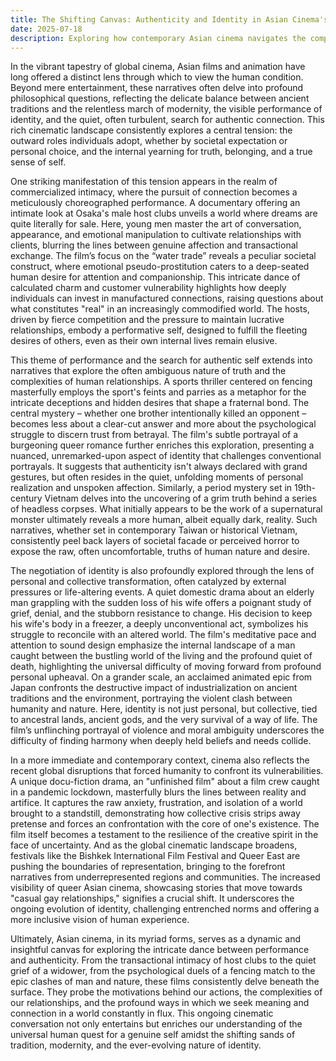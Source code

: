 ```yaml
---
title: The Shifting Canvas: Authenticity and Identity in Asian Cinema's Unfolding Narratives
date: 2025-07-18
description: Exploring how contemporary Asian cinema navigates the complex interplay between societal performance and the deeply personal quest for authentic connection and selfhood.
---
```


In the vibrant tapestry of global cinema, Asian films and animation have long offered a distinct lens through which to view the human condition. Beyond mere entertainment, these narratives often delve into profound philosophical questions, reflecting the delicate balance between ancient traditions and the relentless march of modernity, the visible performance of identity, and the quiet, often turbulent, search for authentic connection. This rich cinematic landscape consistently explores a central tension: the outward roles individuals adopt, whether by societal expectation or personal choice, and the internal yearning for truth, belonging, and a true sense of self.

One striking manifestation of this tension appears in the realm of commercialized intimacy, where the pursuit of connection becomes a meticulously choreographed performance. A documentary offering an intimate look at Osaka's male host clubs unveils a world where dreams are quite literally for sale. Here, young men master the art of conversation, appearance, and emotional manipulation to cultivate relationships with clients, blurring the lines between genuine affection and transactional exchange. The film’s focus on the “water trade” reveals a peculiar societal construct, where emotional pseudo-prostitution caters to a deep-seated human desire for attention and companionship. This intricate dance of calculated charm and customer vulnerability highlights how deeply individuals can invest in manufactured connections, raising questions about what constitutes "real" in an increasingly commodified world. The hosts, driven by fierce competition and the pressure to maintain lucrative relationships, embody a performative self, designed to fulfill the fleeting desires of others, even as their own internal lives remain elusive.

This theme of performance and the search for authentic self extends into narratives that explore the often ambiguous nature of truth and the complexities of human relationships. A sports thriller centered on fencing masterfully employs the sport's feints and parries as a metaphor for the intricate deceptions and hidden desires that shape a fraternal bond. The central mystery – whether one brother intentionally killed an opponent – becomes less about a clear-cut answer and more about the psychological struggle to discern trust from betrayal. The film's subtle portrayal of a burgeoning queer romance further enriches this exploration, presenting a nuanced, unremarked-upon aspect of identity that challenges conventional portrayals. It suggests that authenticity isn't always declared with grand gestures, but often resides in the quiet, unfolding moments of personal realization and unspoken affection. Similarly, a period mystery set in 19th-century Vietnam delves into the uncovering of a grim truth behind a series of headless corpses. What initially appears to be the work of a supernatural monster ultimately reveals a more human, albeit equally dark, reality. Such narratives, whether set in contemporary Taiwan or historical Vietnam, consistently peel back layers of societal facade or perceived horror to expose the raw, often uncomfortable, truths of human nature and desire.

The negotiation of identity is also profoundly explored through the lens of personal and collective transformation, often catalyzed by external pressures or life-altering events. A quiet domestic drama about an elderly man grappling with the sudden loss of his wife offers a poignant study of grief, denial, and the stubborn resistance to change. His decision to keep his wife's body in a freezer, a deeply unconventional act, symbolizes his struggle to reconcile with an altered world. The film's meditative pace and attention to sound design emphasize the internal landscape of a man caught between the bustling world of the living and the profound quiet of death, highlighting the universal difficulty of moving forward from profound personal upheaval. On a grander scale, an acclaimed animated epic from Japan confronts the destructive impact of industrialization on ancient traditions and the environment, portraying the violent clash between humanity and nature. Here, identity is not just personal, but collective, tied to ancestral lands, ancient gods, and the very survival of a way of life. The film’s unflinching portrayal of violence and moral ambiguity underscores the difficulty of finding harmony when deeply held beliefs and needs collide.

In a more immediate and contemporary context, cinema also reflects the recent global disruptions that forced humanity to confront its vulnerabilities. A unique docu-fiction drama, an "unfinished film" about a film crew caught in a pandemic lockdown, masterfully blurs the lines between reality and artifice. It captures the raw anxiety, frustration, and isolation of a world brought to a standstill, demonstrating how collective crisis strips away pretense and forces an confrontation with the core of one's existence. The film itself becomes a testament to the resilience of the creative spirit in the face of uncertainty. And as the global cinematic landscape broadens, festivals like the Bishkek International Film Festival and Queer East are pushing the boundaries of representation, bringing to the forefront narratives from underrepresented regions and communities. The increased visibility of queer Asian cinema, showcasing stories that move towards "casual gay relationships," signifies a crucial shift. It underscores the ongoing evolution of identity, challenging entrenched norms and offering a more inclusive vision of human experience.

Ultimately, Asian cinema, in its myriad forms, serves as a dynamic and insightful canvas for exploring the intricate dance between performance and authenticity. From the transactional intimacy of host clubs to the quiet grief of a widower, from the psychological duels of a fencing match to the epic clashes of man and nature, these films consistently delve beneath the surface. They probe the motivations behind our actions, the complexities of our relationships, and the profound ways in which we seek meaning and connection in a world constantly in flux. This ongoing cinematic conversation not only entertains but enriches our understanding of the universal human quest for a genuine self amidst the shifting sands of tradition, modernity, and the ever-evolving nature of identity.